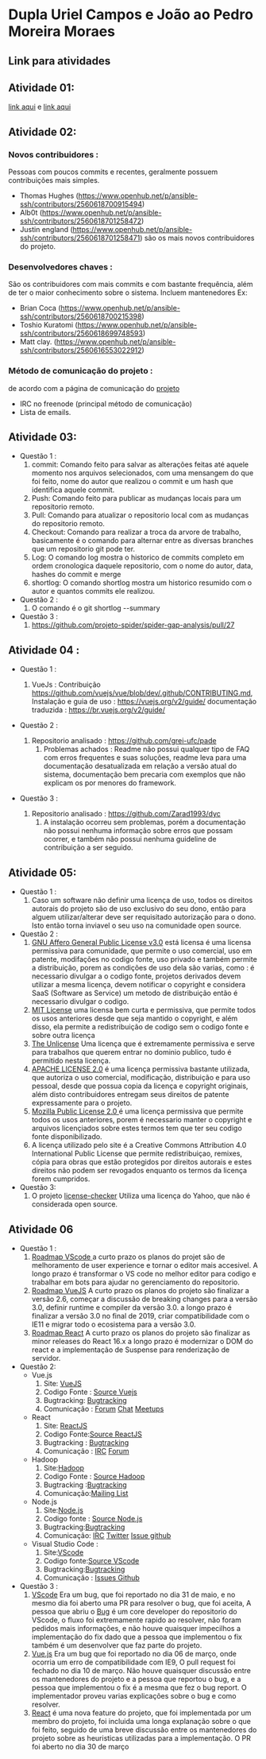 # Dupla Uriel Campos e João ao Pedro Moreira Moraes

## Link para atividades

## Atividade 01:

[link aqui](https://drive.google.com/open?id=1rFC504w_AB_6_MNCdVPgovfKeixOn8dEO2d--gAM7S0) e [link aqui](https://drive.google.com/open?id=1oD6ZaBmOxZyS0GuLAMAcrJRSAfotIoy8Bx5kHkf3aeg)

## Atividade 02:

### Novos contribuidores :

Pessoas com poucos commits e recentes, geralmente possuem contribuições mais simples.

- Thomas Hughes (https://www.openhub.net/p/ansible-ssh/contributors/2560618700915494)
- Alb0t (https://www.openhub.net/p/ansible-ssh/contributors/2560618701258472)
- Justin england (https://www.openhub.net/p/ansible-ssh/contributors/2560618701258471)
  são os mais novos contribuidores do projeto.

### Desenvolvedores chaves :

São os contribuidores com mais commits e com bastante frequência, além de ter o maior conhecimento sobre o sistema.
Incluem mantenedores
Ex:

- Brian Coca (https://www.openhub.net/p/ansible-ssh/contributors/2560618700215398)
- Toshio Kuratomi (https://www.openhub.net/p/ansible-ssh/contributors/2560618699748593)
- Matt clay. (https://www.openhub.net/p/ansible-ssh/contributors/2560616553022912)

### Método de comunicação do projeto :

de acordo com a página de comunicação do [projeto](https://docs.ansible.com/ansible/latest/community/communication.html)

- IRC no freenode (principal método de comunicação)
- Lista de emails.

## Atividade 03:

- Questão 1 :
  1. commit: Comando feito para salvar as alterações feitas até aquele momento nos arquivos selecionados, com uma mensangem do que foi feito, nome do autor que realizou o commit e um hash que identifica aquele commit.
  2. Push: Comando feito para publicar as mudanças locais para um repositorio remoto.
  3. Pull: Comando para atualizar o repositorio local com as mudanças do repositorio remoto.
  4. Checkout: Comando para realizar a troca da arvore de trabalho, basicamente é o comando para alternar entre as diversas branches que um repositorio git pode ter.
  5. Log: O comando log mostra o historico de commits completo em ordem cronologica daquele repositorio, com o nome do autor, data, hashes do commit e merge
  6. shortlog: O comando shortlog mostra um historico resumido com o autor e quantos commits ele realizou.
- Questão 2 :
  1. O comando é o git shortlog --summary
- Questão 3 :
  1. https://github.com/projeto-spider/spider-gap-analysis/pull/27

## Atividade 04 :

- Questão 1 :
  1. VueJs : Contribuição https://github.com/vuejs/vue/blob/dev/.github/CONTRIBUTING.md,
     Instalação e guia de uso : https://vuejs.org/v2/guide/
     documentação traduzida : https://br.vuejs.org/v2/guide/
- Questão 2 :

  1. Repositorio analisado : https://github.com/grei-ufc/pade
     1. Problemas achados : Readme não possui qualquer tipo de FAQ com erros frequentes e suas soluções, readme leva para uma documentação desatualizada em relação a versão atual do sistema, documentação bem precaria com exemplos que não explicam os por menores do framework.

- Questão 3 :
  1. Repositorio analisado : https://github.com/Zarad1993/dyc
     1. A instalação ocorreu sem problemas, porém a documentação não possui nenhuma informação sobre erros que possam ocorrer, e também não possui nenhuma guideline de contribuição a ser seguido.

## Atividade 05:

- Questão 1 :
  1. Caso um software não definir uma licença de uso, todos os direitos autorais do projeto são de uso exclusivo do seu dono, então para alguem utilizar/alterar deve ser requisitado autorização para o dono. Isto então torna inviavel o seu uso na comunidade open source.
- Questão 2 :
  1. [GNU Affero General Public License v3.0](https://choosealicense.com/licenses/agpl-3.0/) está licensa é uma licensa permissiva para comunidade, que permite o uso comercial, uso em patente, modifações no codigo fonte, uso privado e também permite a distribuição, porem as condições de uso dela são varias, como : é necessario divulgar a o codigo fonte, projetos derivados devem utilizar a mesma licença, devem notificar o copyright e considera SaaS (Software as Service) um metodo de distribuição então é necessario divulgar o codigo.
  2. [MIT License](https://choosealicense.com/licenses/mit/) uma licensa bem curta e permissiva, que permite todos os usos anteriores desde que seja mantido o copyright, e além disso, ela permite a redistribuição de codigo sem o codigo fonte e sobre outra licença
  3. [The Unlicense](https://choosealicense.com/licenses/unlicense/) Uma licença que é extremamente permissiva e serve para trabalhos que querem entrar no dominio publico, tudo é permitido nesta licença.
  4. [APACHE LICENSE 2.0](https://choosealicense.com/licenses/apache-2.0/) é uma licença permissiva bastante utilizada, que autoriza o uso comercial, modificação, distribuição e para uso pessoal, desde que possua copia da licença e copyright originais, além disto contribuidores entregam seus direitos de patente expressamente para o projeto.
  5. [Mozilla Public License 2.0 ](https://choosealicense.com/licenses/mpl-2.0/) é uma licença permissiva que permite todos os usos anteriores, porem é necessario manter o copyright e arquivos licençiados sobre estes termos tem que ter seu codigo fonte disponibilizado.
  6. A licença utilizado pelo site é a Creative Commons Attribution 4.0 International Public License que permite redistribuiçao, remixes, cópia para obras que estão protegidos por direitos autorais e estes direitos não podem ser revogados enquanto os termos da licença forem cumpridos.
- Questão 3:
  1. O projeto [license-checker](https://github.com/davglass/license-checker/blob/master/LICENSE) Utiliza uma licença do Yahoo, que não é considerada open source.

## Atividade 06

- Questão 1 :
  1. [Roadmap VScode ](https://github.com/Microsoft/vscode/wiki/Roadmap) a curto prazo os planos do projet são de melhoramento de user experience e tornar o editor mais accesivel. A longo prazo é transformar o VS code no melhor editor para codigo e trabalhar em bots para ajudar no gerenciamento do repositorio.
  2. [Roadmap VueJS](https://github.com/vuejs/vue/projects/6) A curto prazo os planos do projeto são finalizar a versão 2.6, começar a discussão de breaking changes para a versão 3.0, definir runtime e compiler da versão 3.0. a longo prazo é finalizar a versão 3.0 no final de 2019, criar compatibilidade com o IE11 e migrar todo o ecosistema para a versão 3.0.
  3. [Roadmap React](https://reactjs.org/blog/2018/11/27/react-16-roadmap.html) A curto prazo os planos do projeto são finalizar as minor releases do React 16.x a longo prazo é modernizar o DOM do react e a implementação de Suspense para renderização de servidor.
- Questão 2:
  - Vue.js
    1. Site: [VueJS](https://vuejs.org/)
    2. Codigo Fonte : [Source Vuejs](https://github.com/vuejs/vue)
    3. Bugtracking: [Bugtracking](https://github.com/vuejs/vue/issues)
    4. Comunicação : [Forum](https://forum.vuejs.org/) [Chat](https://discordapp.com/invite/HBherRA) [Meetups](https://events.vuejs.org/meetups/)
  - React
    1. Site: [ReactJS](https://reactjs.org/)
    2. Codigo Fonte:[Source ReactJS](https://github.com/facebook/react/)
    3. Bugtracking : [Bugtracking](https://github.com/facebook/react/issues)
    4. Comunicação : [IRC](#reactjs) [Forum](https://discuss.reactjs.org)
  - Hadoop
    1. Site:[Hadoop](http://hadoop.apache.org/)
    2. Codigo Fonte : [Source Hadoop](https://gitbox.apache.org/repos/asf/hadoop.git)
    3. Bugtracking :[Bugtracking](https://issues.apache.org/jira/projects/HADOOP/issues/HADOOP-16346?filter=allopenissues)
    4. Comunicação:[Mailing List](https://hadoop.apache.org/mailing_lists.html)
  - Node.js
    1. Site:[Node.js](https://nodejs.org/en/)
    2. Codigo fonte : [Source Node.js](https://github.com/nodejs/node)
    3. Bugtracking:[Bugtracking](https://github.com/nodejs/node/issues)
    4. Comunicação: [IRC](#node.js) [Twitter](https://twitter.com/nodejs) [Issue github](https://twitter.com/nodejs)
  - Visual Studio Code :
    1. Site:[VScode](https://code.visualstudio.com/)
    2. Codigo fonte:[Source VScode](https://github.com/microsoft/vscode)
    3. Bugtracking:[Bugtracking](https://github.com/microsoft/vscode/issues)
    4. Comunicação : [Issues Github](https://github.com/Microsoft/vscode/issues)
- Questão 3 :
  1. [VScode](https://github.com/microsoft/vscode/pull/74691) Era um bug, que foi reportado no dia 31 de maio, e no mesmo dia foi aberto uma PR para resolver o bug, que foi aceita, A pessoa que abriu o [Bug](https://github.com/microsoft/vscode/issues/74668) é um core developer do repositorio do VScode, o fluxo foi extremamente rapido ao resolver, não foram pedidos mais informações, e não houve quaisquer impecilhos a implementação do fix dado que a pessoa que implementou o fix também é um desenvolver que faz parte do projeto.
  2. [Vue.js](https://github.com/vuejs/vue/pull/9667) Era um bug que foi reportado no dia 06 de março, onde ocorria um erro de compatibilidade com IE9, O pull request foi fechado no dia 10 de março. Não houve quaisquer discussão entre os mantenedores do projeto e a pessoa que reportou o bug, e a pessoa que implementou o fix é a mesma que fez o bug report. O implementador proveu varias explicações sobre o bug e como resolver.
  3. [React](https://github.com/facebook/react/pull/15769) é uma nova feature do projeto, que foi implementada por um membro do projeto, foi incluida uma longa explanação sobre o que foi feito, seguido de uma breve discussão entre os mantenedores do projeto sobre as heuristicas utilizadas para a implementação. O PR foi aberto no dia 30 de março
